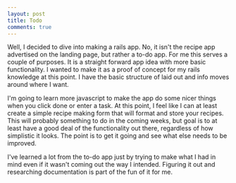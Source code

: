 ```yaml
---
layout: post
title: Todo
comments: true
---
```


Well, I decided to dive into making a rails app. No, it isn't the recipe app advertised on the landing page, but rather a to-do app. For me this serves a couple of purposes. It is a straight forward app idea with more basic functionality. I wanted to make it as a proof of concept for my rails knowledge at this point. I have the basic structure of laid out and info moves around where I want.

I'm going to learn more javascript to make the app do some nicer things when you click done or enter a task. At this point, I feel like I can at least create a simple recipe making form that will format and store your recipes. This will probably something to do in the coming weeks, but goal is to at least have a good deal of the functionality out there, regardless of how simplistic it looks. The point is to get it going and see what else needs to be improved.

I've learned a lot from the to-do app just by trying to make what I had in mind even if it wasn't coming out the way I intended. Figuring it out and researching documentation is part of the fun of it for me.
